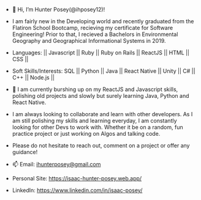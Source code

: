 - 👋 Hi, I’m Hunter Posey(@ihposey12)!
- I am fairly new in the Developing world and recently graduated from the Flatiron School Bootcamp, recieving my certificate for Software Engineering! Prior to that, I recieved a Bachelors in Environmental Geography and Geographical Informational Systems in 2019.

- Languages: || Javascript || Ruby || Ruby on Rails || ReactJS || HTML || CSS ||
- Soft Skills/Interests: SQL || Python || Java || React Native || Unity || C# || C++ || Node.js ||

- 🌱 I am currently burshing up on my ReactJS and Javascript skills, polishing old projects and slowly but surely learning Java, Python and React Native.
- I am always looking to collaborate and learn with other developers. As I am still polishing my skills and learning everyday, I am constantly looking for
  other Devs to work with. Whether it be on a random, fun practice project or just working on Algos and talking code.
  
- Please do not hesitate to reach out, comment on a project or offer any guidance!

- 📫 Email: ihunterposey@gmail.com
- Personal Site: https://isaac-hunter-posey.web.app/
- LinkedIn: https://www.linkedin.com/in/isaac-posey/

<!---
ihposey12/ihposey12 is a ✨ special ✨ repository because its `README.md` (this file) appears on your GitHub profile.
You can click the Preview link to take a look at your changes.
--->
